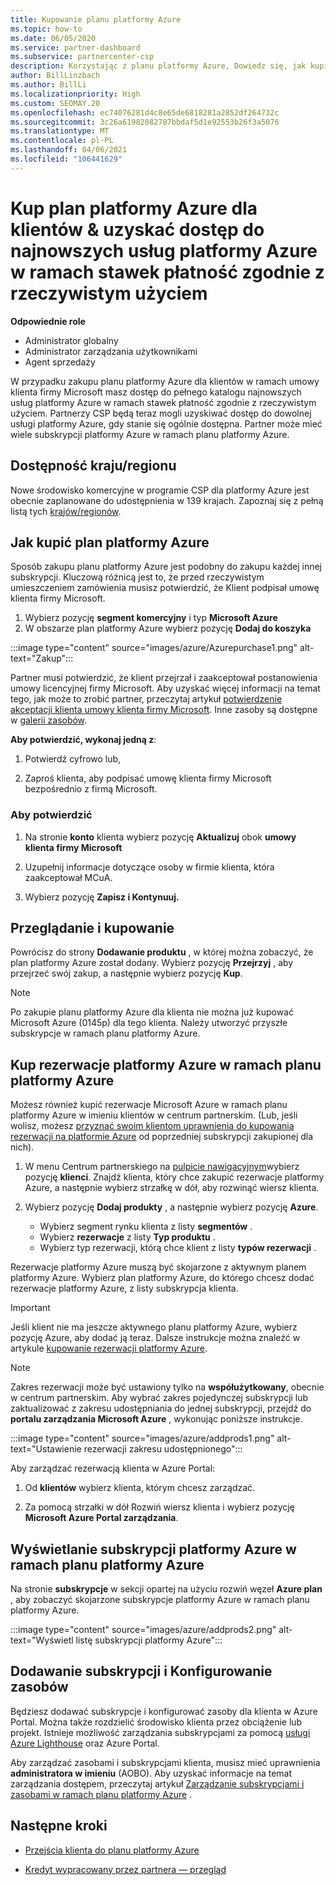 ```yaml
---
title: Kupowanie planu platformy Azure
ms.topic: how-to
ms.date: 06/05/2020
ms.service: partner-dashboard
ms.subservice: partnercenter-csp
description: Korzystając z planu platformy Azure, Dowiedz się, jak kupić jedną lub wiele subskrypcji platformy Azure, zastrzeżeń platformy Azure, skonfigurować zasoby oraz wyświetlić lub dodać subskrypcje.
author: BillLinzbach
ms.author: BillLi
ms.localizationpriority: High
ms.custom: SEOMAY.20
ms.openlocfilehash: ec74076281d4c8e65de6818281a2852df264732c
ms.sourcegitcommit: 3c26a61982082787bbdaf5d1e92553b26f3a5076
ms.translationtype: MT
ms.contentlocale: pl-PL
ms.lasthandoff: 04/06/2021
ms.locfileid: "106441629"
---
```

# <a name="purchase-the-azure-plan-for-customers--access-the-latest-azure-services-at-pay-as-you-go-rates"></a>Kup plan platformy Azure dla klientów & uzyskać dostęp do najnowszych usług platformy Azure w ramach stawek płatność zgodnie z rzeczywistym użyciem

**Odpowiednie role**

- Administrator globalny
- Administrator zarządzania użytkownikami
- Agent sprzedaży

W przypadku zakupu planu platformy Azure dla klientów w ramach umowy klienta firmy Microsoft masz dostęp do pełnego katalogu najnowszych usług platformy Azure w ramach stawek płatność zgodnie z rzeczywistym użyciem. Partnerzy CSP będą teraz mogli uzyskiwać dostęp do dowolnej usługi platformy Azure, gdy stanie się ogólnie dostępna. Partner może mieć wiele subskrypcji platformy Azure w ramach planu platformy Azure. 

## <a name="countryregion-availability"></a>Dostępność kraju/regionu

Nowe środowisko komercyjne w programie CSP dla platformy Azure jest obecnie zaplanowane do udostępnienia w 139 krajach. Zapoznaj się z pełną listą tych [krajów/regionów](https://query.prod.cms.rt.microsoft.com/cms/api/am/binary/RE3QN0x). 

## <a name="how-to-purchase-azure-plan"></a>Jak kupić plan platformy Azure

Sposób zakupu planu platformy Azure jest podobny do zakupu każdej innej subskrypcji. Kluczową różnicą jest to, że przed rzeczywistym umieszczeniem zamówienia musisz potwierdzić, że Klient podpisał umowę klienta firmy Microsoft.

1. Wybierz pozycję **segment komercyjny** i typ **Microsoft Azure** 
2. W obszarze plan platformy Azure wybierz pozycję **Dodaj do koszyka**

:::image type="content" source="images/azure/Azurepurchase1.png" alt-text="Zakup":::

Partner musi potwierdzić, że klient przejrzał i zaakceptował postanowienia umowy licencyjnej firmy Microsoft. Aby uzyskać więcej informacji na temat tego, jak może to zrobić partner, przeczytaj artykuł [potwierdzenie akceptacji klienta umowy klienta firmy Microsoft](confirm-customer-agreement.md). Inne zasoby są dostępne w [galerii zasobów](https://partner.microsoft.com/resources/collection/Microsoft-Customer-Agreement-in-the-CSP-program#/).

**Aby potwierdzić, wykonaj jedną z**: 

1. Potwierdź cyfrowo lub,

2. Zaproś klienta, aby podpisać umowę klienta firmy Microsoft bezpośrednio z firmą Microsoft. 

### <a name="to-confirm"></a>Aby potwierdzić 

1. Na stronie **konto** klienta wybierz pozycję **Aktualizuj** obok **umowy klienta firmy Microsoft**  

2. Uzupełnij informacje dotyczące osoby w firmie klienta, która zaakceptował MCuA.

3. Wybierz pozycję **Zapisz i Kontynuuj.**  

## <a name="review-and-buy"></a>Przeglądanie i kupowanie

Powrócisz do strony **Dodawanie produktu** , w której można zobaczyć, że plan platformy Azure został dodany. Wybierz pozycję **Przejrzyj** , aby przejrzeć swój zakup, a następnie wybierz pozycję **Kup**. 

>[!Note]
>Po zakupie planu platformy Azure dla klienta nie można już kupować Microsoft Azure (0145p) dla tego klienta. Należy utworzyć przyszłe subskrypcje w ramach planu platformy Azure.

## <a name="purchase-azure-reservations-under-the-azure-plan"></a>Kup rezerwacje platformy Azure w ramach planu platformy Azure 
  
Możesz również kupić rezerwacje Microsoft Azure w ramach planu platformy Azure w imieniu klientów w centrum partnerskim. (Lub, jeśli wolisz, możesz [przyznać swoim klientom uprawnienia do kupowania rezerwacji na platformie Azure](give-customers-permission.md) od poprzedniej subskrypcji zakupionej dla nich).

1. W menu Centrum partnerskiego na [pulpicie nawigacyjnym](https://partner.microsoft.com/dashboard/)wybierz pozycję **klienci**. Znajdź klienta, który chce zakupić rezerwacje platformy Azure, a następnie wybierz strzałkę w dół, aby rozwinąć wiersz klienta.

2. Wybierz pozycję **Dodaj produkty** , a następnie wybierz pozycję **Azure**. 

   - Wybierz segment rynku klienta z listy **segmentów** .
   - Wybierz **rezerwacje** z listy **Typ produktu** .
   - Wybierz typ rezerwacji, którą chce klient z listy **typów rezerwacji** .

Rezerwacje platformy Azure muszą być skojarzone z aktywnym planem platformy Azure. Wybierz plan platformy Azure, do którego chcesz dodać rezerwacje platformy Azure, z listy subskrypcja klienta. 

>[!Important] 
>Jeśli klient nie ma jeszcze aktywnego planu platformy Azure, wybierz pozycję Azure, aby dodać ją teraz. Dalsze instrukcje można znaleźć w artykule [kupowanie rezerwacji platformy Azure](azure-reservations-buying.md#purchase-azure-reservations).

>[!Note]
>Zakres rezerwacji może być ustawiony tylko na **współużytkowany**, obecnie w centrum partnerskim. Aby wybrać zakres pojedynczej subskrypcji lub zaktualizować z zakresu udostępniania do jednej subskrypcji, przejdź do **portalu zarządzania Microsoft Azure** , wykonując poniższe instrukcje. 

:::image type="content" source="images/azure/addprods1.png" alt-text="Ustawienie rezerwacji zakresu udostępnionego":::

Aby zarządzać rezerwacją klienta w Azure Portal: 

1. Od **klientów** wybierz klienta, którym chcesz zarządzać. 

2. Za pomocą strzałki w dół Rozwiń wiersz klienta i wybierz pozycję **Microsoft Azure Portal zarządzania**.  
 
## <a name="view-azure-subscriptions-under-the-azure-plan"></a>Wyświetlanie subskrypcji platformy Azure w ramach planu platformy Azure

Na stronie **subskrypcje** w sekcji opartej na użyciu rozwiń węzeł **Azure plan** , aby zobaczyć skojarzone subskrypcje platformy Azure w ramach planu platformy Azure.

:::image type="content" source="images/azure/addprods2.png" alt-text="Wyświetl listę subskrypcji platformy Azure"::: 


## <a name="add-subscriptions-and-configure-resources"></a>Dodawanie subskrypcji i Konfigurowanie zasobów

Będziesz dodawać subskrypcje i konfigurować zasoby dla klienta w Azure Portal. Można także rozdzielić środowisko klienta przez obciążenie lub projekt. Istnieje możliwość zarządzania subskrypcjami za pomocą [usługi Azure Lighthouse](https://azure.microsoft.com/services/azure-lighthouse/) oraz Azure Portal. 

Aby zarządzać zasobami i subskrypcjami klienta, musisz mieć uprawnienia **administratora w imieniu** (AOBO). Aby uzyskać informacje na temat zarządzania dostępem, przeczytaj artykuł [Zarządzanie subskrypcjami i zasobami w ramach planu platformy Azure](azure-plan-manage.md) .

## <a name="next-steps"></a>Następne kroki

- [Przejścia klienta do planu platformy Azure](azure-plan-transition.md)

- [Kredyt wypracowany przez partnera — przegląd](partner-earned-credit.md)
